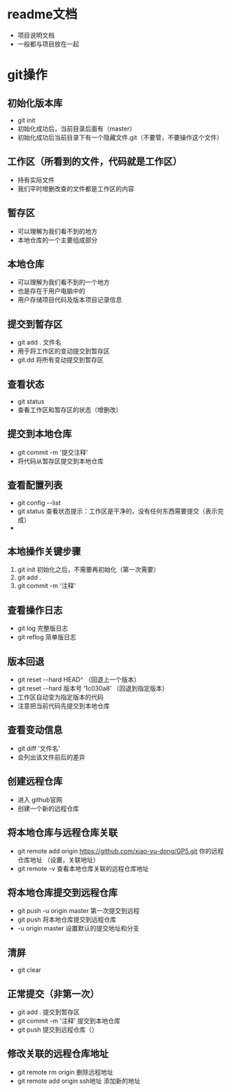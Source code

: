 # readme文档
- 项目说明文档
- 一般都与项目放在一起

# git操作

## 初始化版本库
- git init
- 初始化成功后，当前目录后面有（master）
- 初始化成功后当前目录下有一个隐藏文件.git（不要管，不要操作这个文件）

## 工作区（所看到的文件，代码就是工作区）
- 持有实际文件
- 我们平时增删改查的文件都是工作区的内容

## 暂存区
- 可以理解为我们看不到的地方
- 本地仓库的一个主要组成部分

## 本地仓库
- 可以理解为我们看不到的一个地方
- 也是存在于用户电脑中的
- 用户存储项目代码及版本项目记录信息

## 提交到暂存区
- git add . 文件名
- 用于将工作区的变动提交到暂存区
- git.dd 将所有变动提交到暂存区

## 查看状态
- git status
- 查看工作区和暂存区的状态（增删改）

## 提交到本地仓库
- git commit -m '提交注释'
- 将代码从暂存区提交到本地仓库

## 查看配置列表
- git config --list
- git status 查看状态提示：工作区是干净的，没有任何东西需要提交（表示完成）
- 

## 本地操作关键步骤
1. git init  初始化之后，不需要再初始化（第一次需要）
2. git add .
3. git commit -m '注释' 


## 查看操作日志
- git log    完整版日志
- git reflog 简单版日志

## 版本回退
- git reset --hard HEAD^  （回退上一个版本）
- git reset --hard 版本号  ‘1c030a8’  （回退到指定版本）
- 工作区自动变为指定版本的代码
- 注意把当前代码先提交到本地仓库

## 查看变动信息
- git diff '文件名'
- 会列出该文件前后的差异

## 创建远程仓库
- 进入 github官网
- 创建一个新的远程仓库

## 将本地仓库与远程仓库关联
- git remote add origin https://github.com/xiao-yu-dong/GP5.git 你的远程仓库地址  （设置，关联地址）
- git remote -v  查看本地仓库关联的远程仓库地址

## 将本地仓库提交到远程仓库
- git push -u origin master 第一次提交到远程
- git push 将本地仓库提交到远程仓库
- -u origin master 设置默认的提交地址和分支

## 清屏
- git clear

## 正常提交（非第一次）
- git add . 提交到暂存区
- git commit -m '注释' 提交到本地仓库
- git push 提交到远程仓库（）

## 修改关联的远程仓库地址
- git remote rm origin    删除远程地址
- git remote add origin ssh地址      添加新的地址


## 